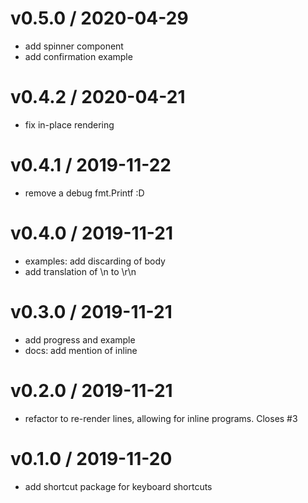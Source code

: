 
v0.5.0 / 2020-04-29
===================

  * add spinner component
  * add confirmation example

v0.4.2 / 2020-04-21
===================

  * fix in-place rendering

v0.4.1 / 2019-11-22
===================

  * remove a debug fmt.Printf :D

v0.4.0 / 2019-11-21
===================

  * examples: add discarding of body
  * add translation of \n to \r\n

v0.3.0 / 2019-11-21
===================

  * add progress and example
  * docs: add mention of inline

v0.2.0 / 2019-11-21
===================

  * refactor to re-render lines, allowing for inline programs. Closes #3

v0.1.0 / 2019-11-20
===================

  * add shortcut package for keyboard shortcuts
